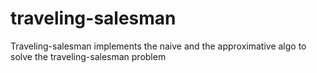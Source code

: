 traveling-salesman
==================

Traveling-salesman implements the naive and the approximative algo to solve the traveling-salesman problem
